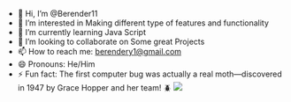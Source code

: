 - 👋 Hi, I’m @Berender11
- 👀 I’m interested in Making different type of features and functionality 
- 🌱 I’m currently learning Java Script
- 💞️ I’m looking to collaborate on Some great Projects
- 📫 How to reach me: berendery1@gmail.com
- 😄 Pronouns: He/Him
- ⚡ Fun fact: The first computer bug was actually a real moth—discovered in 1947 by Grace Hopper and her team! 🪲
[![](https://visitcount.itsvg.in/api?id=Berender11&label=Profile%20Views&color=9&icon=3&pretty=true)](https://visitcount.itsvg.in)

